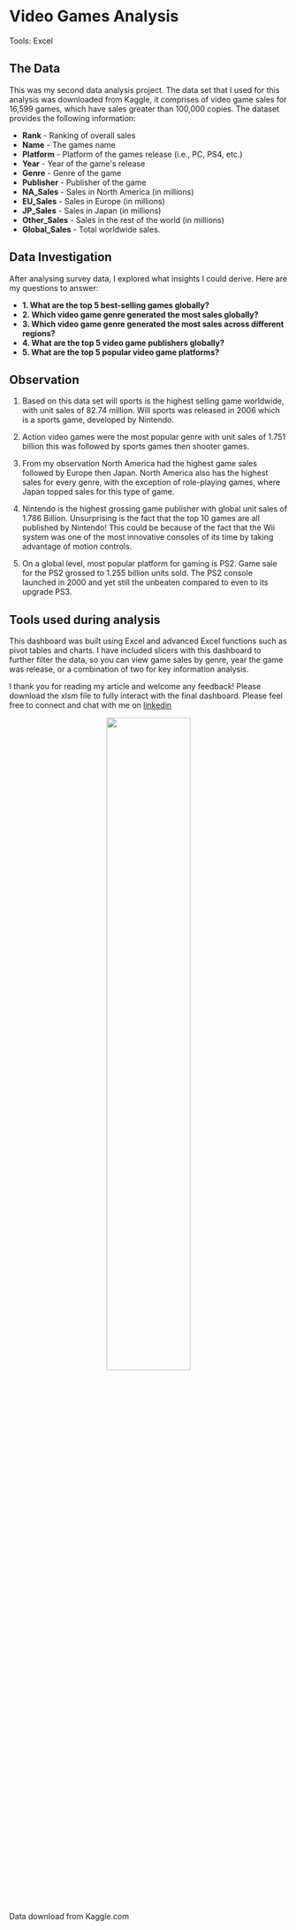 # Video Games Analysis

Tools: Excel 

## The Data

This was my second data analysis project. The data set that I used for this analysis was downloaded from Kaggle, it comprises of video game sales for 16,599 games, which have sales greater than 100,000 copies. The dataset provides the following information:

- **Rank** - Ranking of overall sales
- **Name** - The games name
- **Platform** - Platform of the games release (i.e., PC, PS4, etc.)
- **Year** - Year of the game's release
- **Genre** - Genre of the game
- **Publisher** - Publisher of the game
- **NA_Sales** - Sales in North America (in millions)
- **EU_Sales** - Sales in Europe (in millions)
- **JP_Sales** - Sales in Japan (in millions)
- **Other_Sales** - Sales in the rest of the world (in millions) 
- **Global_Sales** - Total worldwide sales.

## Data Investigation

After analysing survey data, I explored what insights I could derive. Here are my questions to answer:

 - **1.	What are the top 5 best-selling games globally?**
 - **2.	Which video game genre generated the most sales globally?**
 - **3.	Which video game genre generated the most sales across different regions?**
 - **4.   What are the top 5 video game publishers globally?**
 - **5.   What are the top 5 popular video game platforms?**

## Observation

1.	Based on this data set will sports is the highest selling game worldwide, with unit sales of 82.74 million. Will sports was released in 2006 which is a sports game, developed by Nintendo.

2.	Action video games were the most popular genre with unit sales of 1.751 billion this was followed by sports games then shooter games.

3.	From my observation North America had the highest game sales followed by Europe then Japan. North America also has the highest sales for every genre, with the exception of role-playing games, where Japan topped sales for this type of game.

4.	Nintendo is the highest grossing game publisher with global unit sales of 1.786 Billion. Unsurprising is the fact that the top 10 games are all published by Nintendo! This could be because of the fact that the Wii system was one of the most innovative consoles of its time by taking advantage of motion controls.

5.	On a global level, most popular platform for gaming is PS2. Game sale for the PS2 grossed to 1.255 billion units sold. The PS2 console launched in 2000 and yet still the unbeaten compared to even to its upgrade PS3.

## Tools used during analysis

This dashboard was built using Excel and advanced Excel functions such as pivot tables and charts. I have included slicers with this dashboard to further filter the data, so you can view game sales by genre, year the game was release, or a combination of two for key information analysis.

I thank you for reading my article and welcome any feedback! Please download the xlsm file to fully interact with the final dashboard. Please feel free to connect and chat with me on [linkedin](https://www.linkedin.com/in/rasiklal-limbani-004931163/)

<p align="center" width="100%">
    <img width="55%" src="https://user-images.githubusercontent.com/127439365/232039306-f9c0de39-a580-48a1-a28d-02c7b4ee4c5e.png">
</p>

Data download from Kaggle.com

